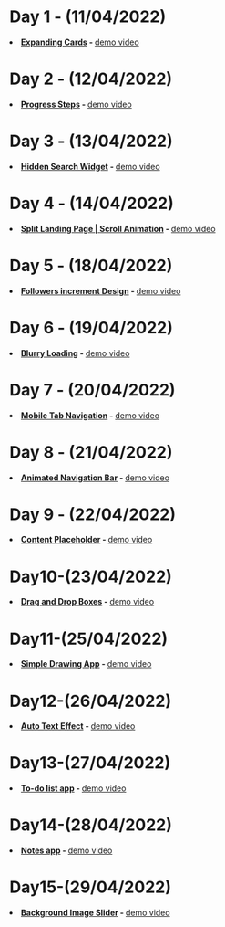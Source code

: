 # Day 1 - (11/04/2022)
<b><li><a href="https://github.com/dev-kumaresan/HTML-CSS-JS/tree/main/Day1"> Expanding Cards</a> - </b>
<a href="https://user-images.githubusercontent.com/100152824/162900207-c3ee84dc-84d2-4d19-a0da-dde13287b911.mp4">demo video</a>
# Day 2 - (12/04/2022)
<b><li><a href="https://github.com/dev-kumaresan/HTML-CSS-JS/tree/main/Day2"> Progress Steps</a> - </b>
<a href="https://user-images.githubusercontent.com/100152824/163000037-09fa3944-9782-4fbf-97f3-ddb82fb26ce4.mp4">demo video</a>
# Day 3 - (13/04/2022)
<b><li><a href="https://github.com/dev-kumaresan/HTML-CSS-JS/tree/main/Day3"> Hidden Search Widget</a> - </b>
<a href="https://user-images.githubusercontent.com/100152824/163173418-5920e3d1-9d54-45cd-8238-f0ec6733f063.mp4">demo video</a>
# Day 4 - (14/04/2022)
<b><li><a href="https://github.com/dev-kumaresan/HTML-CSS-JS/tree/main/Day4"> Split Landing Page | Scroll Animation</a> - </b>
<a href="https://user-images.githubusercontent.com/100152824/163337023-da2ddf2b-ff88-41be-a365-3583071027c3.mp4">demo video</a>
# Day 5 - (18/04/2022)
<b><li><a href="https://github.com/dev-kumaresan/HTML-CSS-JS/tree/main/Day5"> Followers increment Design</a> - </b>
<a href="https://user-images.githubusercontent.com/100152824/163761769-9ce0461d-4771-4aa4-aa58-3395b0aa9297.mp4">demo video</a>
# Day 6 - (19/04/2022)
<b><li><a href="https://github.com/dev-kumaresan/HTML-CSS-JS/tree/main/Day6"> Blurry Loading</a> - </b>
<a href="https://user-images.githubusercontent.com/100152824/163950088-70a976a1-082e-4b3f-b2cc-ad5140b37986.mp4">demo video</a>
# Day 7 - (20/04/2022)
<b><li><a href="https://github.com/dev-kumaresan/HTML-CSS-JS/tree/main/Day7"> Mobile Tab Navigation</a> - </b>
<a href="https://user-images.githubusercontent.com/100152824/164190912-97784234-e3f0-4b88-8ab7-3fe9cf07dbba.mp4">demo video</a>
# Day 8 - (21/04/2022)
<b><li><a href="https://github.com/dev-kumaresan/HTML-CSS-JS/tree/main/Day8"> Animated Navigation Bar</a> - </b>
<a href="https://user-images.githubusercontent.com/100152824/164398867-447c7cea-eb45-444d-8294-2ff5250c0e6f.mp4">demo video</a>
# Day 9 - (22/04/2022)
<b><li><a href="https://github.com/dev-kumaresan/HTML-CSS-JS/tree/main/Day9"> Content Placeholder</a> - </b>
<a href="https://user-images.githubusercontent.com/100152824/164706415-10572333-c98b-470a-875f-9626c57ea79f.mp4">demo video</a>
# Day10-(23/04/2022)
<b><li><a href="https://github.com/dev-kumaresan/HTML-CSS-JS/tree/main/Day10">Drag and Drop Boxes</a> - </b>
<a href="https://user-images.githubusercontent.com/100152824/164909143-8cab96e7-dfa1-4ccd-94ba-c9e64e6c571a.mp4">demo video</a>
# Day11-(25/04/2022)
<b><li><a href="https://github.com/dev-kumaresan/HTML-CSS-JS/tree/main/Day11">Simple Drawing App</a> - </b>
<a href="https://user-images.githubusercontent.com/100152824/165062690-3e3edbc1-8f93-42b7-8e7e-b73b85beda65.mp4">demo video</a>
# Day12-(26/04/2022)
<b><li><a href="https://github.com/dev-kumaresan/HTML-CSS-JS/tree/main/Day12">Auto Text Effect</a> - </b>
<a href="https://user-images.githubusercontent.com/100152824/165286421-0bcd0441-0749-488b-b5b1-89eaf35d9974.mp4">demo video</a>
# Day13-(27/04/2022)
<b><li><a href="https://github.com/dev-kumaresan/HTML-CSS-JS/tree/main/Day13">To-do list app</a> - </b>
<a href="https://user-images.githubusercontent.com/100152824/165482874-aeeaf464-3789-4ab4-8fb2-4de0e05bcd0f.mp4">demo video</a>
# Day14-(28/04/2022)
<b><li><a href="https://github.com/dev-kumaresan/HTML-CSS-JS/tree/main/Day14">Notes app</a> - </b>
<a href="https://user-images.githubusercontent.com/100152824/165725924-b90622de-d279-4ad3-8f8a-4edb16b0e12f.mp4">demo video</a>
# Day15-(29/04/2022)
<b><li><a href="https://github.com/dev-kumaresan/HTML-CSS-JS/tree/main/Day15">Background Image Slider</a> - </b>
<a href=" ">demo video</a>


